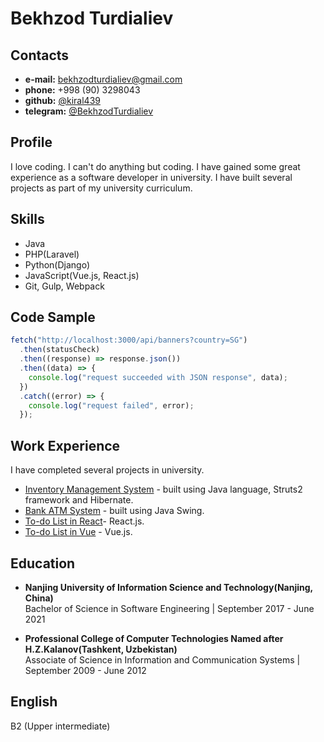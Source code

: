 # Bekhzod Turdialiev

## Contacts

- **e-mail:** [bekhzodturdialiev@gmail.com](mailto:bekhzodturdialiev@gmail.com)
- **phone:** +998 (90) 3298043
- **github:** [@kiral439](https://github.com/kiral439)
- **telegram:** [@BekhzodTurdialiev](https://t.me/BekhzodTurdialiev)

## Profile

I love coding. I can't do anything but coding. I have gained some great experience as a software developer in university. I have built several projects as part of my university curriculum.

## Skills

- Java
- PHP(Laravel)
- Python(Django)
- JavaScript(Vue.js, React.js)
- Git, Gulp, Webpack

## Code Sample

```javascript
fetch("http://localhost:3000/api/banners?country=SG")
  .then(statusCheck)
  .then((response) => response.json())
  .then((data) => {
    console.log("request succeeded with JSON response", data);
  })
  .catch((error) => {
    console.log("request failed", error);
  });
```

## Work Experience

I have completed several projects in university.

- [Inventory Management System](https://github.com/kiral439/InventoryManagement) - built using Java language, Struts2 framework and Hibernate.
- [Bank ATM System](https://github.com/kiral439/Bank-App) - built using Java Swing.
- [To-do List in React](https://github.com/kiral439/to-do-list-react)- React.js.
- [To-do List in Vue](https://github.com/kiral439/to-do-list-vue) - Vue.js.

## Education

- **Nanjing University of Information Science and Technology(Nanjing, China)**  
  Bachelor of Science in Software Engineering | September 2017 - June 2021

- **Professional College of Computer Technologies Named after H.Z.Kalanov(Tashkent, Uzbekistan)**  
  Associate of Science in Information and Communication Systems | September 2009 - June 2012

## English

B2 (Upper intermediate)
